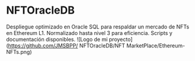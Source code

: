 # NFTOracleDB
Despliegue optimizado en Oracle SQL para respaldar un mercado de NFTs en Ethereum L1. Normalizado hasta nivel 3 para eficiencia. Scripts y documentación disponibles.
![Logo de mi proyecto](https://github.com/JMSBPP/
NFTOracleDB/NFT MarketPlace/Ethereum-NFTs.png)
